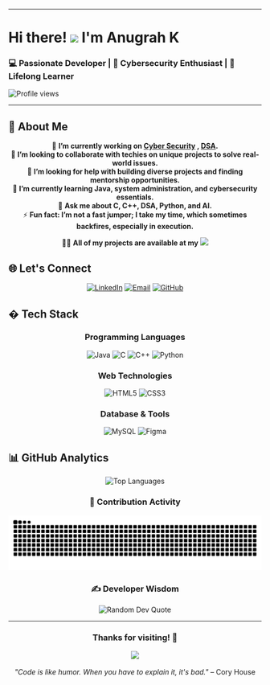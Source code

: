
<div align=🔭 Currently diving deep into **[Cybersecurity](https://github.com/anugrahk21/Cyber-Projects)** & **[Data Structures](https://github.com/anugrahk21/Leetcode_DSA)**  
🌱 Learning **Java**, **System Administration**, and **Cybersecurity Essentials**  
💡 Passionate about solving real-world problems through technology  
🤝 Always open to collaboration and mentorship opportunities  
💬 Ask me about **C/C++, DSA, Python, and AI**  

<br>

---
  
# Hi there! <img src="https://media.giphy.com/media/hvRJCLFzcasrR4ia7z/giphy.gif" width="30px"> I'm Anugrah K

### 💻 Passionate Developer | 🔐 Cybersecurity Enthusiast | 🌱 Lifelong Learner

<img src="https://komarev.com/ghpvc/?username=anugrahk21&label=Profile%20views&color=0e75b6&style=flat-square" alt="Profile views" />

---

## 🚀 About Me

<div align="center">
  
  🔭 **I’m currently working on [Cyber Security](https://github.com/anugrahk21/Cyber-Projects) , [DSA](https://github.com/anugrahk21/Leetcode_DSA).**  
  👯 **I’m looking to collaborate with techies on unique projects to solve real-world issues.**  
  🤝 **I’m looking for help with building diverse projects and finding mentorship opportunities.**  
  🌱 **I’m currently learning Java, system administration, and cybersecurity essentials.**  
  💬 **Ask me about C, C++, DSA, Python, and AI.**  
  ⚡ **Fun fact: I’m not a fast jumper; I take my time, which sometimes backfires, especially in execution.**  

👨‍💻 **All of my projects are available at my**  <a href="https://github.com/anugrahk21"><img src="https://img.shields.io/badge/GitHub-181717?style=for-the-badge&logo=github&logoColor=white"/></a>

</div>

## 🌐 Let's Connect

<div align="center">
  
[![LinkedIn](https://img.shields.io/badge/LinkedIn-0A66C2?style=for-the-badge&logo=linkedin&logoColor=white)](https://linkedin.com/in/anugrah-k)
[![Email](https://img.shields.io/badge/Email-EA4335?style=for-the-badge&logo=gmail&logoColor=white)](mailto:anugrah.k910@gmail.com)
[![GitHub](https://img.shields.io/badge/GitHub-181717?style=for-the-badge&logo=github&logoColor=white)](https://github.com/anugrahk21)

</div>

## �️ Tech Stack

<div align="center">

### Programming Languages
![Java](https://img.shields.io/badge/Java-ED8B00?style=for-the-badge&logo=java&logoColor=white)
![C](https://img.shields.io/badge/C-00599C?style=for-the-badge&logo=c&logoColor=white)
![C++](https://img.shields.io/badge/C++-00599C?style=for-the-badge&logo=cplusplus&logoColor=white)
![Python](https://img.shields.io/badge/Python-3776AB?style=for-the-badge&logo=python&logoColor=white)

### Web Technologies
![HTML5](https://img.shields.io/badge/HTML5-E34F26?style=for-the-badge&logo=html5&logoColor=white)
![CSS3](https://img.shields.io/badge/CSS3-1572B6?style=for-the-badge&logo=css3&logoColor=white)

### Database & Tools
![MySQL](https://img.shields.io/badge/MySQL-4479A1?style=for-the-badge&logo=mysql&logoColor=white)
![Figma](https://img.shields.io/badge/Figma-F24E1E?style=for-the-badge&logo=figma&logoColor=white)

</div>

## 📊 GitHub Analytics

<div align="center">
  
![Top Languages](https://github-readme-stats.vercel.app/api/top-langs/?username=anugrahk21&theme=light&hide_border=true&include_all_commits=true&count_private=true&layout=compact)

### 🐍 Contribution Activity
![Snake animation](https://raw.githubusercontent.com/anugrahk21/anugrahk21/output/snake.svg)

### ✍️ Developer Wisdom
![Random Dev Quote](https://quotes-github-readme.vercel.app/api?type=horizontal&theme=light)

</div>

---

<div align="center">
  
### Thanks for visiting! 🚀

<img src="https://media3.giphy.com/media/v1.Y2lkPTc5MGI3NjExbmNkemc0NGFrbTI5dWd4dTFyd3Jzc2ZwNGoxMGdsNHpyZzFncnRoayZlcD12MV9pbnRlcm5hbF9naWZfYnlfaWQmY3Q9Zw/93UOscPyDH8cdRfSaT/giphy.gif" width="500">

*"Code is like humor. When you have to explain it, it's bad."* – Cory House

</div>
